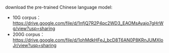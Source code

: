 download the pre-trained Chinese language model:
- 10G corpus：https://drive.google.com/file/d/1nfjQ7R2P4pc2WD3_EAOMsAyajo7gHrWg/view?usp=sharing
- 200G corpus：https://drive.google.com/file/d/1ohMdkHFeJ_bcD8T6AN0P8KRnJUMXIoJr/view?usp=sharing
